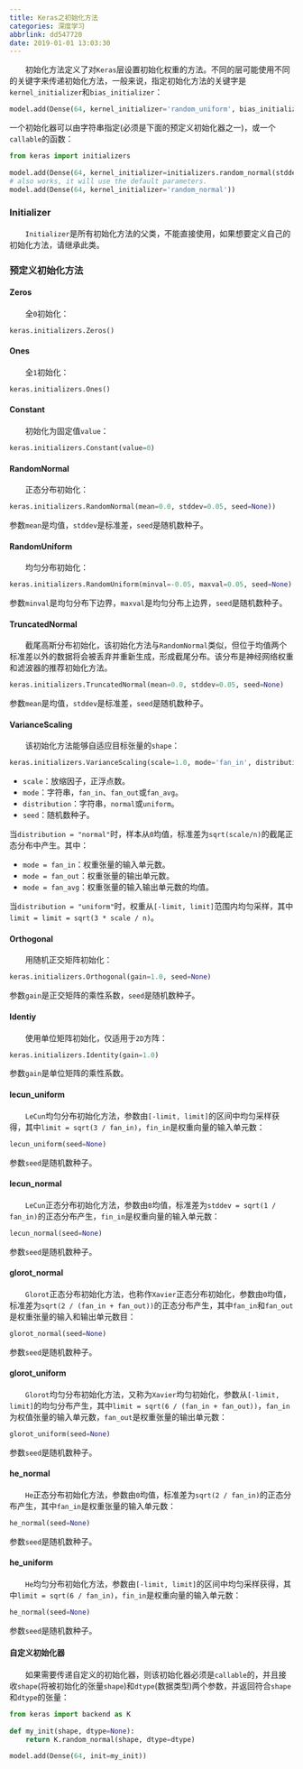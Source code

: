 ```yaml
---
title: Keras之初始化方法
categories: 深度学习
abbrlink: dd547720
date: 2019-01-01 13:03:30
---
```

&emsp;&emsp;初始化方法定义了对`Keras`层设置初始化权重的方法。不同的层可能使用不同的关键字来传递初始化方法，一般来说，指定初始化方法的关键字是`kernel_initializer`和`bias_initializer`：

``` python
model.add(Dense(64, kernel_initializer='random_uniform', bias_initializer='zeros'))
```

一个初始化器可以由字符串指定(必须是下面的预定义初始化器之一)，或一个`callable`的函数：

``` python
from keras import initializers
​
model.add(Dense(64, kernel_initializer=initializers.random_normal(stddev=0.01)))
# also works, it will use the default parameters.
model.add(Dense(64, kernel_initializer='random_normal'))
```

### Initializer

&emsp;&emsp;`Initializer`是所有初始化方法的父类，不能直接使用，如果想要定义自己的初始化方法，请继承此类。

### 预定义初始化方法

#### Zeros

&emsp;&emsp;全`0`初始化：

``` python
keras.initializers.Zeros()
```

#### Ones

&emsp;&emsp;全`1`初始化：

``` python
keras.initializers.Ones()
```

#### Constant

&emsp;&emsp;初始化为固定值`value`：

``` python
keras.initializers.Constant(value=0)
```

#### RandomNormal

&emsp;&emsp;正态分布初始化：

``` python
keras.initializers.RandomNormal(mean=0.0, stddev=0.05, seed=None))
```

参数`mean`是均值，`stddev`是标准差，`seed`是随机数种子。

#### RandomUniform

&emsp;&emsp;均匀分布初始化：

``` python
keras.initializers.RandomUniform(minval=-0.05, maxval=0.05, seed=None)
```

参数`minval`是均匀分布下边界，`maxval`是均匀分布上边界，`seed`是随机数种子。

#### TruncatedNormal

&emsp;&emsp;截尾高斯分布初始化，该初始化方法与`RandomNormal`类似，但位于均值两个标准差以外的数据将会被丢弃并重新生成，形成截尾分布。该分布是神经网络权重和滤波器的推荐初始化方法。

``` python
keras.initializers.TruncatedNormal(mean=0.0, stddev=0.05, seed=None)
```

参数`mean`是均值，`stddev`是标准差，`seed`是随机数种子。

#### VarianceScaling

&emsp;&emsp;该初始化方法能够自适应目标张量的`shape`：

``` python
keras.initializers.VarianceScaling(scale=1.0, mode='fan_in', distribution='normal', seed=None)
```

- `scale`：放缩因子，正浮点数。
- `mode`：字符串，`fan_in`、`fan_out`或`fan_avg`。
- `distribution`：字符串，`normal`或`uniform`。
- `seed`：随机数种子。

当`distribution = "normal"`时，样本从`0`均值，标准差为`sqrt(scale/n)`的截尾正态分布中产生。其中：

- `mode = fan_in`：权重张量的输入单元数。
- `mode = fan_out`：权重张量的输出单元数。
- `mode = fan_avg`：权重张量的输入输出单元数的均值。

当`distribution = "uniform"`时，权重从`[-limit, limit]`范围内均匀采样，其中`limit = limit = sqrt(3 * scale / n)`。

#### Orthogonal

&emsp;&emsp;用随机正交矩阵初始化：

``` python
keras.initializers.Orthogonal(gain=1.0, seed=None)
```

参数`gain`是正交矩阵的乘性系数，`seed`是随机数种子。

#### Identiy

&emsp;&emsp;使用单位矩阵初始化，仅适用于`2D`方阵：

``` python
keras.initializers.Identity(gain=1.0)
```

参数`gain`是单位矩阵的乘性系数。

#### lecun_uniform

&emsp;&emsp;`LeCun`均匀分布初始化方法，参数由`[-limit, limit]`的区间中均匀采样获得，其中`limit = sqrt(3 / fan_in)`，`fin_in`是权重向量的输入单元数：

``` python
lecun_uniform(seed=None)
```

参数`seed`是随机数种子。

#### lecun_normal

&emsp;&emsp;`LeCun`正态分布初始化方法，参数由`0`均值，标准差为`stddev = sqrt(1 / fan_in)`的正态分布产生，`fin_in`是权重向量的输入单元数：

``` python
lecun_normal(seed=None)
```

参数`seed`是随机数种子。

#### glorot_normal

&emsp;&emsp;`Glorot`正态分布初始化方法，也称作`Xavier`正态分布初始化，参数由`0`均值，标准差为`sqrt(2 / (fan_in + fan_out))`的正态分布产生，其中`fan_in`和`fan_out`是权重张量的输入和输出单元数目：

``` python
glorot_normal(seed=None)
```

参数`seed`是随机数种子。

#### glorot_uniform

&emsp;&emsp;`Glorot`均匀分布初始化方法，又称为`Xavier`均匀初始化，参数从`[-limit, limit]`的均匀分布产生，其中`limit = sqrt(6 / (fan_in + fan_out))`，`fan_in`为权值张量的输入单元数，`fan_out`是权重张量的输出单元数：

``` python
glorot_uniform(seed=None)
```

参数`seed`是随机数种子。

#### he_normal

&emsp;&emsp;`He`正态分布初始化方法，参数由`0`均值，标准差为`sqrt(2 / fan_in)`的正态分布产生，其中`fan_in`是权重张量的输入单元数：

``` python
he_normal(seed=None)
```

参数`seed`是随机数种子。

#### he_uniform

&emsp;&emsp;`He`均匀分布初始化方法，参数由`[-limit, limit]`的区间中均匀采样获得，其中`limit = sqrt(6 / fan_in)`，`fin_in`是权重向量的输入单元数：

``` python
he_normal(seed=None)
```

参数`seed`是随机数种子。

#### 自定义初始化器

&emsp;&emsp;如果需要传递自定义的初始化器，则该初始化器必须是`callable`的，并且接收`shape`(将被初始化的张量`shape`)和`dtype`(数据类型)两个参数，并返回符合`shape`和`dtype`的张量：

``` python
from keras import backend as K
​
def my_init(shape, dtype=None):
    return K.random_normal(shape, dtype=dtype)
​
model.add(Dense(64, init=my_init))
```